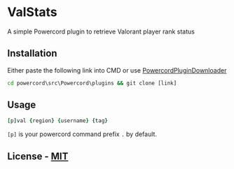 # ValStats

A simple Powercord plugin to retrieve Valorant player rank status

## Installation

Either paste the following link into CMD or use [PowercordPluginDownloader](https://github.com/LandenStephenss/PowercordPluginDownloader)

```cmd
cd powercord\src\Powercord\plugins && git clone [link]
```

## Usage

```coffee
[p]val {region} {username} {tag}
```
`[p]` is your powercord command prefix `.` by default.


## License - [MIT](https://choosealicense.com/licenses/mit/)